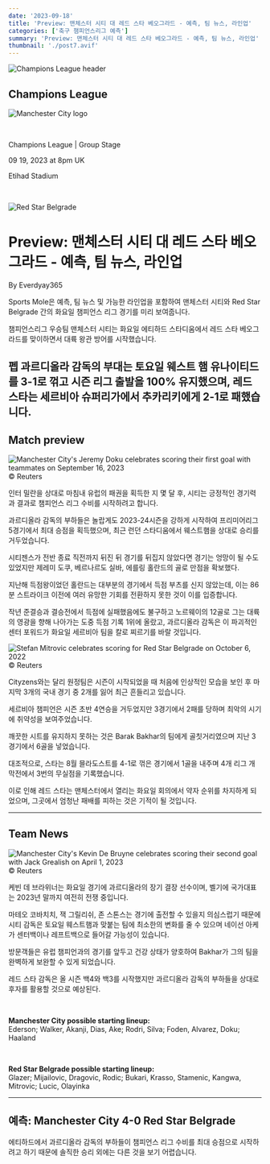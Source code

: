 ```yaml
---
date: '2023-09-18'
title: 'Preview: 맨체스터 시티 대 레드 스타 베오그라드 - 예측, 팀 뉴스, 라인업'
categories: ['축구 챔피언스리그 예측']
summary: 'Preview: 맨체스터 시티 대 레드 스타 베오그라드 - 예측, 팀 뉴스, 라인업'
thumbnail: './post7.avif'
---
```


![Champions League header](https://sm.imgix.net/19/40/cl-header.jpg?w=676&h=60&auto=compress,format&fit=clip 'Champions League header')

## Champions League

![Manchester City logo](https://sm.imgix.net/19/06/mcilog.png?w=60&h=60&auto=compress,format&fit=clip 'Manchester City logo')

<br />

Champions League | Group Stage

09 19, 2023 at 8pm UK

Etihad Stadium

<br />

![Red Star Belgrade](https://sm.imgix.net/19/41/rsblog.png?w=60&h=60&auto=compress,format&fit=clip 'Red Star Belgrade')

# Preview: 맨체스터 시티 대 레드 스타 베오그라드 - 예측, 팀 뉴스, 라인업

By Everdyay365

Sports Mole은 예측, 팀 뉴스 및 가능한 라인업을 포함하여 맨체스터 시티와 Red Star Belgrade 간의 화요일 챔피언스 리그 경기를 미리 보여줍니다.

챔피언스리그 우승팀 맨체스터 시티는 화요일 에티하드 스타디움에서 레드 스타 베오그라드를 맞이하면서 대륙 왕관 방어를 시작했습니다.

## 펩 과르디올라 감독의 부대는 토요일 웨스트 햄 유나이티드를 3-1로 꺾고 시즌 리그 출발을 100% 유지했으며, 레드 스타는 세르비아 슈퍼리가에서 추카리키에게 2-1로 패했습니다.

## Match preview

![Manchester City's Jeremy Doku celebrates scoring their first goal with teammates on September 16, 2023](https://sm.imgix.net/23/37/manchester-city.jpg?w=640&h=480&auto=compress,format&fit=clip "Manchester City's Jeremy Doku celebrates scoring their first goal with teammates on September 16, 2023")<br />© Reuters

인터 밀란을 상대로 마침내 유럽의 패권을 획득한 지 몇 달 후, 시티는 긍정적인 경기력과 결과로 챔피언스 리그 수비를 시작하려고 합니다.

과르디올라 감독의 부하들은 놀랍게도 2023-24시즌을 강하게 시작하여 프리미어리그 5경기에서 최대 승점을 획득했으며, 최근 런던 스타디움에서 웨스트햄을 상대로 승리를 거두었습니다.

시티젠스가 전반 종료 직전까지 뒤진 뒤 경기를 뒤집지 않았다면 경기는 엉망이 될 수도 있었지만 제레미 도쿠, 베르나르도 실바, 에를링 홀란드의 골로 만점을 확보했다.

지난해 득점왕이었던 홀란드는 대부분의 경기에서 득점 부츠를 신지 않았는데, 이는 86분 스트라이크 이전에 여러 유망한 기회를 전환하지 못한 것이 이를 입증합니다.

작년 준결승과 결승전에서 득점에 실패했음에도 불구하고 노르웨이의 12골로 그는 대륙의 영광을 향해 나아가는 도중 득점 기록 1위에 올랐고, 과르디올라 감독은 이 파괴적인 센터 포워드가 화요일 세르비아 팀을 칼로 찌르기를 바랄 것입니다.

![Stefan Mitrovic celebrates scoring for Red Star Belgrade on October 6, 2022](https://sm.imgix.net/22/40/stefan-mitrovic.jpeg?w=640&h=480&auto=compress,format&fit=clip 'Stefan Mitrovic celebrates scoring for Red Star Belgrade on October 6, 2022')<br/>© Reuters

Cityzens와는 달리 원정팀은 시즌이 시작되었을 때 처음에 인상적인 모습을 보인 후 마지막 3개의 국내 경기 중 2개를 잃어 최근 흔들리고 있습니다.

세르비아 챔피언은 시즌 초반 4연승을 거두었지만 3경기에서 2패를 당하며 최악의 시기에 취약성을 보여주었습니다.

깨끗한 시트를 유지하지 못하는 것은 Barak Bakhar의 팀에게 골칫거리였으며 지난 3경기에서 6골을 넣었습니다.

대조적으로, 스타는 8월 믈라도스트를 4-1로 꺾은 경기에서 1골을 내주며 4개 리그 개막전에서 3번의 무실점을 기록했습니다.

이로 인해 레드 스타는 맨체스터에서 열리는 화요일 회의에서 약자 순위를 차지하게 되었으며, 그곳에서 엄청난 패배를 피하는 것은 기적이 될 것입니다.

---

## Team News

![Manchester City's Kevin De Bruyne celebrates scoring their second goal with Jack Grealish on April 1, 2023](https://sm.imgix.net/23/22/kevin-de-bruyne-jack-grealish.jpg?w=640&h=480&auto=compress,format&fit=clip "Manchester City's Kevin De Bruyne celebrates scoring their second goal with Jack Grealish on April 1, 2023")<br/>© Reuters

케빈 데 브라위너는 화요일 경기에 과르디올라의 장기 결장 선수이며, 벨기에 국가대표는 2023년 말까지 여전히 전쟁 중입니다.

마테오 코바치치, 잭 그릴리쉬, 존 스톤스는 경기에 출전할 수 있을지 의심스럽기 때문에 시티 감독은 토요일 웨스트햄과 맞붙는 팀에 최소한의 변화를 줄 수 있으며 네이선 아케가 센터백이나 레프트백으로 들어갈 가능성이 있습니다.

방문객들은 유럽 챔피언과의 경기를 앞두고 건강 상태가 양호하여 Bakhar가 그의 팀을 완벽하게 보완할 수 있게 되었습니다.

레드 스타 감독은 올 시즌 백4와 백3를 시작했지만 과르디올라 감독의 부하들을 상대로 후자를 활용할 것으로 예상된다.

<br />

**Manchester City possible starting lineup:**  
Ederson; Walker, Akanji, Dias, Ake; Rodri, Silva; Foden, Alvarez, Doku; Haaland

<br />

**Red Star Belgrade possible starting lineup:**  
Glazer; Mijailovic, Dragovic, Rodic; Bukari, Krasso, Stamenic, Kangwa, Mitrovic; Lucic, Olayinka

---

## 예측: Manchester City 4-0 Red Star Belgrade

에티하드에서 과르디올라 감독의 부하들이 챔피언스 리그 수비를 최대 승점으로 시작하려고 하기 때문에 솔직한 승리 외에는 다른 것을 보기 어렵습니다.

<br />
